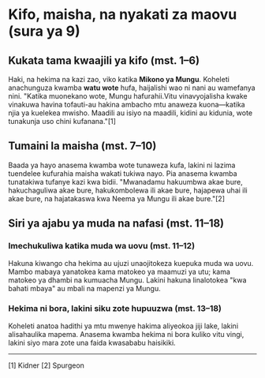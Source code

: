 # Kifo, maisha, na nyakati za maovu (sura ya 9)

## Kukata tama kwaajili ya kifo (mst. 1–6)

Haki, na hekima na kazi zao, viko katika **Mikono ya Mungu**. Koheleti anachunguza kwamba **watu wote** hufa, haijalishi wao ni nani au wamefanya nini. "Katika muonekano wote, Mungu hafurahii.Vitu vinavyojalisha kwake vinakuwa havina tofauti-au hakina ambacho mtu anaweza kuona—katika njia ya kuelekea mwisho. Maadili au isiyo na maadili, kidini au kidunia, wote tunakunja uso chini kufanana."[1]

## Tumaini la maisha (mst. 7–10)

Baada ya hayo anasema kwamba wote tunaweza kufa, lakini ni lazima tuendelee kufurahia maisha wakati tukiwa nayo. Pia anasema kwamba tunatakiwa tufanye kazi kwa bidii. "Mwanadamu hakuumbwa akae bure, hakuchaguliwa akae bure, hakukombolewa ili akae bure, hajapewa uhai ili akae bure, na hajatakaswa kwa Neema ya Mungu ili akae bure."[2]

## Siri ya ajabu ya muda na nafasi (mst. 11–18)

### Imechukuliwa katika muda wa uovu (mst. 11–12)

Hakuna kiwango cha hekima au ujuzi unaojitokeza kuepuka muda wa uovu. Mambo mabaya yanatokea kama matokeo ya maamuzi ya utu; kama matokeo ya dhambi na kumuacha Mungu. Lakini hakuna linalotokea "kwa bahati mbaya" au mbali na mapenzi ya Mungu.

### Hekima ni bora, lakini siku zote hupuuzwa (mst. 13–18)

Koheleti anatoa hadithi ya mtu mwenye hakima aliyeokoa jiji lake, lakini alisahaulika mapema. Anasema kwamba hekima ni bora kuliko vitu vingi, lakini siyo mara zote una faida kwasababu haisikiki.

-------------------------------------------------------

[1] Kidner
[2] Spurgeon
